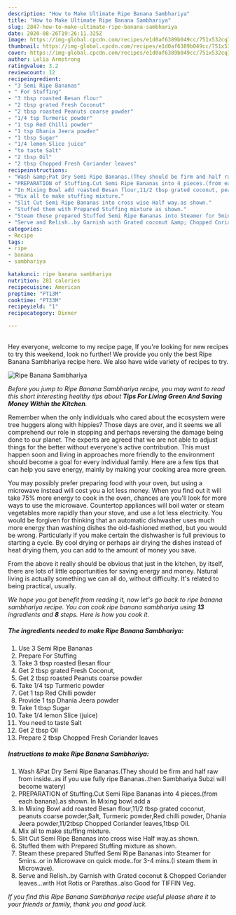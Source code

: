 ```yaml
---
description: "How to Make Ultimate Ripe Banana Sambhariya"
title: "How to Make Ultimate Ripe Banana Sambhariya"
slug: 2847-how-to-make-ultimate-ripe-banana-sambhariya
date: 2020-08-26T19:26:11.325Z
image: https://img-global.cpcdn.com/recipes/e1d0af6389b049cc/751x532cq70/ripe-banana-sambhariya-recipe-main-photo.jpg
thumbnail: https://img-global.cpcdn.com/recipes/e1d0af6389b049cc/751x532cq70/ripe-banana-sambhariya-recipe-main-photo.jpg
cover: https://img-global.cpcdn.com/recipes/e1d0af6389b049cc/751x532cq70/ripe-banana-sambhariya-recipe-main-photo.jpg
author: Lelia Armstrong
ratingvalue: 3.2
reviewcount: 12
recipeingredient:
- "3 Semi Ripe Bananas"
- " For Stuffing"
- "3 tbsp roasted Besan flour"
- "2 tbsp grated Fresh Coconut"
- "2 tbsp roasted Peanuts coarse powder"
- "1/4 tsp Turmeric powder"
- "1 tsp Red Chilli powder"
- "1 tsp Dhania Jeera powder"
- "1 tbsp Sugar"
- "1/4 lemon Slice juice"
- "to taste Salt"
- "2 tbsp Oil"
- "2 tbsp Chopped Fresh Coriander leaves"
recipeinstructions:
- "Wash &amp;Pat Dry Semi Ripe Bananas.(They should be firm and half raw from inside..as if you use fully ripe Bananas..then Sambhariya Subzi will become watery)"
- "PREPARATION of Stuffing.Cut Semi Ripe Bananas into 4 pieces.(from each banana).as shown. In Mixing bowl add a"
- "In Mixing Bowl add roasted Besan flour,11/2 tbsp grated coconut, peanuts coarse powder,Salt, Turmeric powder,Red chilli powder, Dhania Jeera powder,11/2tbsp Chopped Coriander leaves,1tbsp Oil."
- "Mix all to make stuffing mixture."
- "Slit Cut Semi Ripe Bananas into cross wise Half way.as shown."
- "Stuffed them with Prepared Stuffing mixture as shown."
- "Steam these prepared Stuffed Semi Ripe Bananas into Steamer for 5mins..or in Microwave on quick mode..for 3-4 mins.(I steam them in Microwave)."
- "Serve and Relish..by Garnish with Grated coconut &amp; Chopped Coriander leaves...with Hot Rotis or Parathas..also Good for TIFFIN Veg."
categories:
- Recipe
tags:
- ripe
- banana
- sambhariya

katakunci: ripe banana sambhariya 
nutrition: 281 calories
recipecuisine: American
preptime: "PT13M"
cooktime: "PT33M"
recipeyield: "1"
recipecategory: Dinner

---
```

<br>
Hey everyone, welcome to my recipe page, If you're looking for new recipes to try this weekend, look no further! We provide you only the best Ripe Banana Sambhariya recipe here. We also have wide variety of recipes to try.
<br>


![Ripe Banana Sambhariya](https://img-global.cpcdn.com/recipes/e1d0af6389b049cc/751x532cq70/ripe-banana-sambhariya-recipe-main-photo.jpg)

<i>Before you jump to Ripe Banana Sambhariya recipe, you may want to read this short interesting healthy tips about 
<strong>Tips For Living Green And Saving Money Within the Kitchen</strong>.</i>
</br>

Remember when the only individuals who cared about the ecosystem were tree huggers along with hippies? Those days are over, and it seems we all comprehend our role in stopping and perhaps reversing the damage being done to our planet. The experts are agreed that we are not able to adjust things for the better without everyone's active contribution. This must happen soon and living in approaches more friendly to the environment should become a goal for every individual family. Here are a few tips that can help you save energy, mainly by making your cooking area more green.

You may possibly prefer preparing food with your oven, but using a microwave instead will cost you a lot less money. When you find out it will take 75% more energy to cook in the oven, chances are you'll look for more ways to use the microwave. Countertop appliances will boil water or steam vegetables more rapidly than your stove, and use a lot less electricity. You would be forgiven for thinking that an automatic dishwasher uses much more energy than washing dishes the old-fashioned method, but you would be wrong. Particularly if you make certain the dishwasher is full previous to starting a cycle. By cool drying or perhaps air drying the dishes instead of heat drying them, you can add to the amount of money you save.

From the above it really should be obvious that just in the kitchen, by itself, there are lots of little opportunities for saving energy and money. Natural living is actually something we can all do, without difficulty. It's related to being practical, usually.


<i>We hope you got benefit from reading it, now let's go back to ripe banana sambhariya recipe. You can cook ripe banana sambhariya using <strong>13</strong> ingredients and <strong>8</strong> steps. Here is how you cook it.
</i>

##### The ingredients needed to make Ripe Banana Sambhariya:

1. Use 3 Semi Ripe Bananas
1. Prepare  For Stuffing
1. Take 3 tbsp roasted Besan flour
1. Get 2 tbsp grated Fresh Coconut,
1. Get 2 tbsp roasted Peanuts coarse powder
1. Take 1/4 tsp Turmeric powder
1. Get 1 tsp Red Chilli powder
1. Provide 1 tsp Dhania Jeera powder
1. Take 1 tbsp Sugar
1. Take 1/4 lemon Slice (juice)
1. You need to taste Salt
1. Get 2 tbsp Oil
1. Prepare 2 tbsp Chopped Fresh Coriander leaves


##### Instructions to make Ripe Banana Sambhariya:

1. Wash &amp;Pat Dry Semi Ripe Bananas.(They should be firm and half raw from inside..as if you use fully ripe Bananas..then Sambhariya Subzi will become watery)
1. PREPARATION of Stuffing.Cut Semi Ripe Bananas into 4 pieces.(from each banana).as shown. In Mixing bowl add a
1. In Mixing Bowl add roasted Besan flour,11/2 tbsp grated coconut, peanuts coarse powder,Salt, Turmeric powder,Red chilli powder, Dhania Jeera powder,11/2tbsp Chopped Coriander leaves,1tbsp Oil.
1. Mix all to make stuffing mixture.
1. Slit Cut Semi Ripe Bananas into cross wise Half way.as shown.
1. Stuffed them with Prepared Stuffing mixture as shown.
1. Steam these prepared Stuffed Semi Ripe Bananas into Steamer for 5mins..or in Microwave on quick mode..for 3-4 mins.(I steam them in Microwave).
1. Serve and Relish..by Garnish with Grated coconut &amp; Chopped Coriander leaves...with Hot Rotis or Parathas..also Good for TIFFIN Veg.


<i>If you find this Ripe Banana Sambhariya recipe useful please share it to your friends or family, thank you and good luck.</i>
